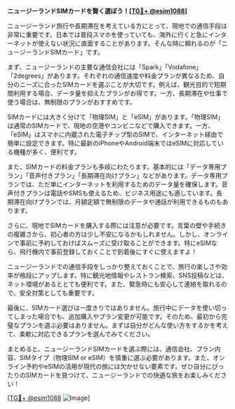 **ニュージーランドSIMカードを賢く選ぼう！[[TG💪+ @esim1088](https://t.me/s/esim1088)]**

ニュージーランド旅行や長期滞在を考えている方にとって、現地での通信手段は非常に重要です。日本では普段スマホを使っていても、海外に行くと急にインターネットが使えない状況に直面することがあります。そんな時に頼れるのが「ニュージーランドSIMカード」です。

まず、ニュージーランドの主要な通信会社には「Spark」「Vodafone」「2degrees」があります。それぞれの通信速度や料金プランが異なるため、自分のニーズに合ったSIMカードを選ぶことが大切です。例えば、観光目的で短期間利用する場合、データ量を抑えたプランがお得です。一方、長期滞在や仕事で使う場合は、無制限のプランがおすすめです。

SIMカードには大きく分けて「物理SIM」と「eSIM」があります。「物理SIM」は通常のSIMカードで、現地の空港やコンビニなどで購入できます。一方、「eSIM」はスマホに内蔵された電子チップ型のSIMで、インターネット経由で簡単に設定できます。特に最新のiPhoneやAndroid端末ではeSIMに対応している機種が多く、便利です。

また、SIMカードの料金プランも多岐にわたります。基本的には「データ専用プラン」「音声付きプラン」「長期滞在向けプラン」などがあります。データ専用プランでは、ただ単にインターネットを利用するためのデータ量を確保します。音声付きプランは電話やSMSも使えるため、ビジネス用途にも適しています。長期滞在向けプランでは、月額定額で無制限のデータや通話が利用できるものもあります。

さらに、現地でSIMカードを購入する際には注意が必要です。言葉の壁や手続きの複雑さから、初心者の方は少し不安になるかもしれません。しかし、オンラインで事前に予約しておけばスムーズに受け取ることができます。特にeSIMなら、飛行機内で事前登録しておくことで到着後にすぐに使えますよ！

ニュージーランドでの通信手段をしっかり整えておくことで、旅行の楽しさや効率が格段にアップします。特に観光地情報やレストラン検索、SNS投稿などは、ネット環境があるととても便利です。また、緊急時にも安心して連絡を取れるので、安全対策としても重要です。

最後に、SIMカード選びは一度きりではありません。旅行中にデータを使い切ってしまった場合でも、追加購入やプラン変更が可能です。そのため、最初から完璧なプランを選ぶ必要はありません。まずは自分がどんな使い方をするかを考えて、柔軟に対応できるプランを選んでみてください。

まとめると、ニュージーランドSIMカードを選ぶ際には、通信会社、プラン内容、SIMタイプ（物理SIM or eSIM）を慎重に選ぶ必要があります。また、オンライン予約やeSIMの活用が現代の旅には欠かせない要素です。ぜひ自分にぴったりのSIMカードを見つけて、ニュージーランドでの快適な旅をお楽しみください！

[[TG💪+ @esim1088](https://t.me/s/esim1088) ![Image](https://i.postimg.cc/Y0z9fWf4/image.png)]
